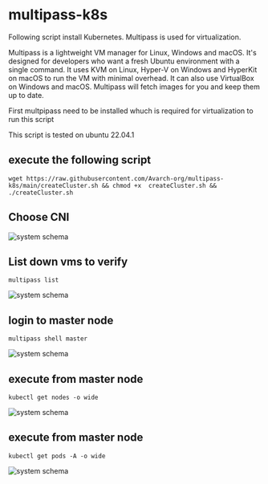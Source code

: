 # multipass-k8s

Following script install Kubernetes. Multipass is used for virtualization.

Multipass is a lightweight VM manager for Linux, Windows and macOS. It's designed for developers who want a fresh Ubuntu environment with a single command. It uses KVM on Linux, Hyper-V on Windows and HyperKit on macOS to run the VM with minimal overhead. It can also use VirtualBox on Windows and macOS. Multipass will fetch images for you and keep them up to date.

First multpipass need to be installed whuch is required for virtualization to run this script

This script is tested on ubuntu 22.04.1

## execute the following script

```
wget https://raw.githubusercontent.com/Avarch-org/multipass-k8s/main/createCluster.sh && chmod +x  createCluster.sh &&  ./createCluster.sh
```

## Choose CNI

![system schema](https://raw.githubusercontent.com/Avarch-org/multipass-k8s/main/1.png)

## List down vms to verify

```
multipass list
```

![system schema](https://raw.githubusercontent.com/Avarch-org/multipass-k8s/main/listvms4.png)

## login to master node

```
multipass shell master
```

![system schema](https://raw.githubusercontent.com/Avarch-org/multipass-k8s/main/3.png)

## execute from master node

```
kubectl get nodes -o wide
```

![system schema](https://raw.githubusercontent.com/Avarch-org/multipass-k8s/main/4.png)

## execute from master node

```
kubectl get pods -A -o wide
```

![system schema](https://raw.githubusercontent.com/Avarch-org/multipass-k8s/main/5.png)
